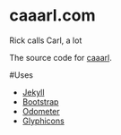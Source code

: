 caaarl.com
==========

Rick calls Carl, a lot

The source code for [caaarl](http://caaarl.com).

#Uses
* [Jekyll](https://github.com/jekyll/jekyll)
* [Bootstrap](https://github.com/twbs/bootstrap)
* [Odometer](https://github.com/HubSpot/odometer)
* [Glyphicons](http://glyphicons.com/)
